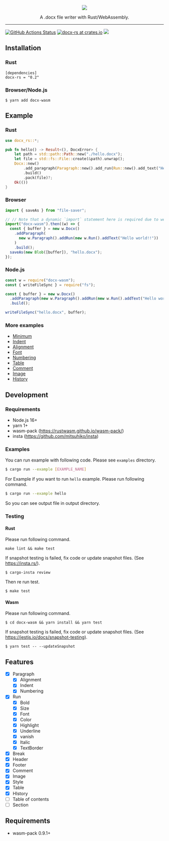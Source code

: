 <p align="center"><img src ="https://github.com/bokuweb/docx-rs/blob/master/logo.png?raw=true" /></p>

<p align="center">
    A .docx file writer  with Rust/WebAssembly.
</p>

---

[![GitHub Actions Status](https://github.com/bokuweb/docx-rs/workflows/Continuous%20Integration/badge.svg)](https://github.com/bokuweb/docx-rs/actions)
[![docx-rs at crates.io](https://img.shields.io/crates/v/docx-rs.svg)](https://crates.io/crates/docx-rs)
[![](https://img.shields.io/npm/v/docx-wasm.svg)](https://www.npmjs.com/package/docx-wasm)

## Installation

### Rust

```
[dependencies]
docx-rs = "0.2"
```

### Browser/Node.js

```
$ yarn add docx-wasm
```

## Example

### Rust

```rust
use docx_rs::*;

pub fn hello() -> Result<(), DocxError> {
    let path = std::path::Path::new("./hello.docx");
    let file = std::fs::File::create(&path).unwrap();
    Docx::new()
        .add_paragraph(Paragraph::new().add_run(Run::new().add_text("Hello")))
        .build()
        .pack(file)?;
    Ok(())
}
```

### Browser

```javascript
import { saveAs } from "file-saver";

// // Note that a dynamic `import` statement here is required due to webpack/webpack#6615,
import("docx-wasm").then((w) => {
  const { buffer } = new w.Docx()
    .addParagraph(
      new w.Paragraph().addRun(new w.Run().addText("Hello world!!"))
    )
    .build();
  saveAs(new Blob([buffer]), "hello.docx");
});
```

### Node.js

```javascript
const w = require("docx-wasm");
const { writeFileSync } = require("fs");

const { buffer } = new w.Docx()
  .addParagraph(new w.Paragraph().addRun(new w.Run().addText("Hello world!!")))
  .build();

writeFileSync("hello.docx", buffer);
```

### More examples

- [Minimum](https://github.com/bokuweb/docx-rs/blob/master/docx-core/examples/hello.rs)
- [Indent](https://github.com/bokuweb/docx-rs/blob/master/docx-core/examples/indent.rs)
- [Alignment](https://github.com/bokuweb/docx-rs/blob/master/docx-core/examples/alignment.rs)
- [Font](https://github.com/bokuweb/docx-rs/blob/master/docx-core/examples/font.rs)
- [Numbering](https://github.com/bokuweb/docx-rs/blob/master/docx-core/examples/numbering.rs)
- [Table](https://github.com/bokuweb/docx-rs/blob/master/docx-core/examples/table.rs)
- [Comment](https://github.com/bokuweb/docx-rs/blob/master/docx-core/examples/comment.rs)
- [Image](https://github.com/bokuweb/docx-rs/blob/master/docx-core/examples/image_inline.rs)
- [History](https://github.com/bokuweb/docx-rs/blob/master/docx-core/examples/history.rs)

## Development

### Requirements

- Node.js 16+
- yarn 1+
- wasm-pack (https://rustwasm.github.io/wasm-pack/)
- insta (https://github.com/mitsuhiko/insta)

### Examples

You can run example with following code.
Please see `examples` directory.

``` sh
$ cargo run --example [EXAMPLE_NAME]
```

For Example if you want to run `hello` example.
Please run following command.

``` sh
$ cargo run --example hello
```

So you can see output file in output directory.

### Testing

#### Rust

Please run following command.

```
make lint && make test
```

If snapshot testing is failed, fix code or update snapshot files. (See https://insta.rs/).

```
$ cargo-insta review
```

Then re run test.

```
$ make test
```

#### Wasm

Please run following command.

```
$ cd docx-wasm && yarn install && yarn test
```

If snapshot testing is failed, fix code or update snapshot files. (See https://jestjs.io/docs/snapshot-testing).

```
$ yarn test -- --updateSnapshot
```

## Features

- [x] Paragraph
  - [x] Alignment
  - [x] Indent
  - [x] Numbering
- [x] Run
  - [x] Bold
  - [x] Size
  - [x] Font
  - [x] Color
  - [x] Highlight
  - [x] Underline
  - [x] vanish
  - [x] Italic
  - [x] TextBorder
- [x] Break
- [x] Header
- [x] Footer
- [x] Comment
- [x] Image
- [x] Style
- [x] Table
- [x] HIstory
- [ ] Table of contents
- [ ] Section

## Requirements

- wasm-pack 0.9.1+
